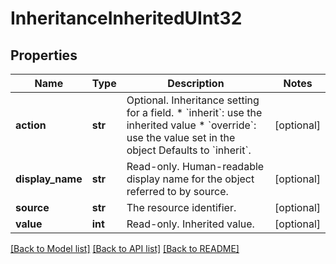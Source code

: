 # InheritanceInheritedUInt32

## Properties
Name | Type | Description | Notes
------------ | ------------- | ------------- | -------------
**action** | **str** | Optional. Inheritance setting for a field.  * &#x60;inherit&#x60;: use the inherited value * &#x60;override&#x60;: use the value set in the object  Defaults to &#x60;inherit&#x60;. | [optional] 
**display_name** | **str** | Read-only. Human-readable display name for the object referred to by source. | [optional] 
**source** | **str** | The resource identifier. | [optional] 
**value** | **int** | Read-only. Inherited value. | [optional] 

[[Back to Model list]](../README.md#documentation-for-models) [[Back to API list]](../README.md#documentation-for-api-endpoints) [[Back to README]](../README.md)


